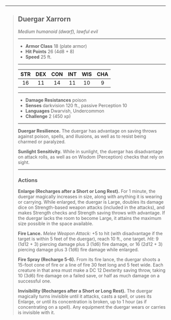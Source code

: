 ***
> ## Duergar Xarrorn
> *Medium humanoid (dwarf), lawful evil*
> 
> ***
> 
> - **Armor Class** 18 (plate armor)
> - **Hit Points** 26 (4d8 + 8)
> - **Speed** 25 ft.
> 
> ***
> 
> |STR|DEX|CON|INT|WIS|CHA|
> |:---:|:---:|:---:|:---:|:---:|:---:|
> |16|11|14|11|10|9|
> 
> ***
> 
> - **Damage Resistances** poison
> - **Senses** darkvision 120 ft., passive Perception 10
> - **Languages** Dwarvish, Undercommon
> - **Challenge** 2 (450 xp)
> 
> ***
> 
> **Duergar Resilience.** The duergar has advantage on saving throws against poison, spells, and illusions, as well as to resist being charmed or paralyzed.
> 
> **Sunlight Sensitivity.** While in sunlight, the duergar has disadvantage on attack rolls, as well as on Wisdom (Perception) checks that rely on sight.
> 
> ***
> 
> ### Actions
> **Enlarge (Recharges after a Short or Long Rest).** For 1 minute, the duergar magically increases in size, along with anything it is wearing or carrying. While enlarged, the duergar is Large, doubles its damage dice on Strength-based weapon attacks (included in the attacks), and makes Strength checks and Strength saving throws with advantage. If the duergar lacks the room to become Large, it attains the maximum size possible in the space available.
> 
> **Fire Lance.** *Melee Weapon Attack:* +5 to hit (with disadvantage if the target is within 5 feet of the duergar), reach 10 ft., one target. *Hit:* 9 (1d12 + 3) piercing damage plus 3 (1d6) fire damage, or 16 (2d12 + 3) piercing damage plus 3 (1d6) fire damage while enlarged.
> 
> **Fire Spray (Recharge 5-6).** From its fire lance, the duergar shoots a 15-foot cone of fire or a line of fire 30 feet long and 5 feet wide. Each creature in that area must make a DC 12 Dexterity saving throw, taking 10 (3d6) fire damage on a failed save, or half as much damage on a successful one.
> 
> **Invisibility (Recharges after a Short or Long Rest).** The duergar magically turns invisible until it attacks, casts a spell, or uses its Enlarge, or until its concentration is broken, up to 1 hour (as if concentrating on a spell). Any equipment the duergar wears or carries is invisible with it.